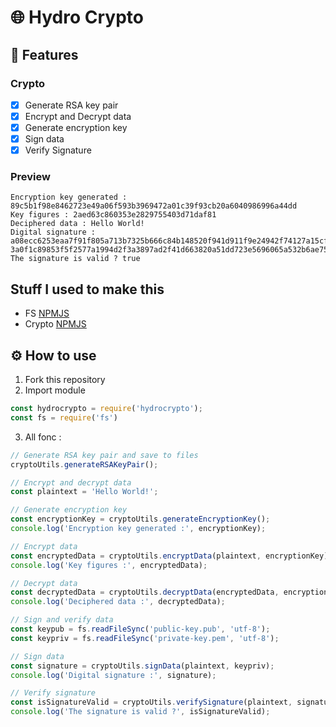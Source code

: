 # 🌐 Hydro Crypto

## 📝 Features

### Crypto
- [x] Generate RSA key pair 
- [x] Encrypt and Decrypt data
- [x] Generate encryption key
- [x] Sign data
- [x] Verify Signature

### Preview
```
Encryption key generated : 89c5b1f98e8462723e49a06f593b3969472a01c39f93cb20a6040986996a44dd
Key figures : 2aed63c860353e2829755403d71daf81
Deciphered data : Hello World!
Digital signature : a08ecc6253eaa7f91f805a713b7325b666c84b148520f941d911f9e24942f74127a15cf041de1f0f6fa4a06fcfdde4ad72d3fe578936f40435a1c6d6aefa9f46b1727c30e003ba82e03e32e915ea969236872ba07506142584cee386e0d1d6d2587cc1c94d3da9cb
3a0f1c89853f5f2577a1994d2f3a3897ad2f41d663820a51dd723e5696065a532b6ae75c4e02940fc3a454bb748809d9c61eff5452fd0dc79a548e39d42596aa39049a75caa71f415ccddcdaa751a57812675393cdd7b5523f0cc13a5492ddbe40d06a1695add8ef0af01071eac0bc2374e7d8654e6047435da848f4c0fbe75ff3c16bd5b4b8d89b1395172c76d1d9425c536c012bc8bc34
The signature is valid ? true
```

## Stuff I used to make this
 - FS [NPMJS](https://www.npmjs.com/package/fs)
 - Crypto [NPMJS](https://www.npmjs.com/package/crypto)
  
## ⚙️ How to use
1. Fork this repository
2. Import module
```js
const hydrocrypto = require('hydrocrypto');
const fs = require('fs')
```
3. All fonc :
```js
// Generate RSA key pair and save to files
cryptoUtils.generateRSAKeyPair();

// Encrypt and decrypt data
const plaintext = 'Hello World!';

// Generate encryption key
const encryptionKey = cryptoUtils.generateEncryptionKey();
console.log('Encryption key generated :', encryptionKey);

// Encrypt data
const encryptedData = cryptoUtils.encryptData(plaintext, encryptionKey);
console.log('Key figures :', encryptedData);

// Decrypt data
const decryptedData = cryptoUtils.decryptData(encryptedData, encryptionKey);
console.log('Deciphered data :', decryptedData);

// Sign and verify data
const keypub = fs.readFileSync('public-key.pub', 'utf-8');
const keypriv = fs.readFileSync('private-key.pem', 'utf-8');

// Sign data
const signature = cryptoUtils.signData(plaintext, keypriv);
console.log('Digital signature :', signature);

// Verify signature
const isSignatureValid = cryptoUtils.verifySignature(plaintext, signature, keypub);
console.log('The signature is valid ?', isSignatureValid);
```
